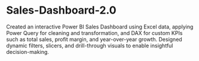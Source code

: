 # Sales-Dashboard-2.0
Created an interactive Power BI Sales Dashboard using Excel data, applying Power Query for cleaning and transformation, and DAX for custom KPIs such as total sales, profit margin, and year-over-year growth.  Designed dynamic filters, slicers, and drill-through visuals to enable insightful decision-making.
